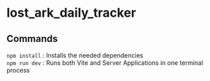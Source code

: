 # lost_ark_daily_tracker

## Commands
```npm install``` : Installs the needed dependencies \
```npm run dev``` : Runs both Vite and Server Applications in one terminal process
